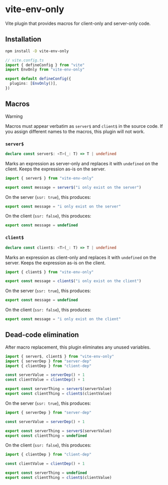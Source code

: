 # vite-env-only

Vite plugin that provides macros for client-only and server-only code.

## Installation

```sh
npm install -D vite-env-only
```

```ts
// vite.config.ts
import { defineConfig } from "vite"
import EnvOnly from "vite-env-only"

export default defineConfig({
  plugins: [EnvOnly()],
})
```

## Macros

> [!WARNING]
> Macros must appear verbatim as `server$` and `client$` in the source code.
> If you assign different names to the macros, this plugin will not work.

### `server$`

```ts
declare const server$: <T>(_: T) => T | undefined
```

Marks an expression as server-only and replaces it with `undefined` on the client.
Keeps the expression as-is on the server.

```ts
import { server$ } from "vite-env-only"

export const message = server$("i only exist on the server")
```

On the server (`ssr: true`), this produces:

```ts
export const message = "i only exist on the server"
```

On the client (`ssr: false`), this produces:

```ts
export const message = undefined
```

### `client$`

```ts
declare const client$: <T>(_: T) => T | undefined
```

Marks an expression as client-only and replaces it with `undefined` on the server.
Keeps the expression as-is on the client.

```ts
import { client$ } from "vite-env-only"

export const message = client$("i only exist on the client")
```

On the server (`ssr: true`), this produces:

```ts
export const message = undefined
```

On the client (`ssr: false`), this produces:

```ts
export const message = "i only exist on the client"
```

## Dead-code elimination

After macro replacement, this plugin eliminates any unused variables.

```ts
import { server$, client$ } from "vite-env-only"
import { serverDep } from "server-dep"
import { clientDep } from "client-dep"

const serverValue = serverDep() + 1
const clientValue = clientDep() + 1

export const serverThing = server$(serverValue)
export const clientThing = client$(clientValue)
```

On the server (`ssr: true`), this produces:

```ts
import { serverDep } from "server-dep"

const serverValue = serverDep() + 1

export const serverThing = server$(serverValue)
export const clientThing = undefined
```

On the client (`ssr: false`), this produces:

```ts
import { clientDep } from "client-dep"

const clientValue = clientDep() + 1

export const serverThing = undefined
export const clientThing = client$(clientValue)
```
